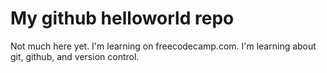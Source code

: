 # My github helloworld repo

Not much here yet. I'm learning on freecodecamp.com. I'm learning about git, github, and version control.


